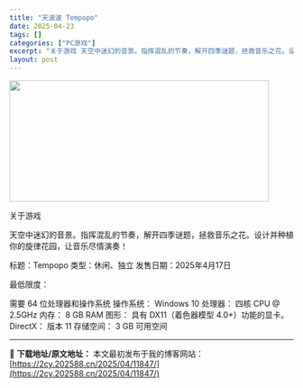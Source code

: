 ```yaml
---
title: "天波波 Tempopo"
date: 2025-04-23
tags: []
categories: ["PC游戏"]
excerpt: "关于游戏 天空中迷幻的音景。指挥混乱的节奏，解开四季谜题，拯救音乐之花。设计并种植你的旋律花园，让音乐尽情演奏！ 标题：Tempopo 类型：休闲、独立 发售日期：2025年4月17日 最低限度： 需要 64 位处理器和操作系统 操作系统： Windows 10 处理器： 四核 CPU @ 2.5G&hellip;"
layout: post
---
```


<img class="aligncenter size-full wp-image-11829" src="https://2cy.202588.cn/wp-content/uploads/2025/04/2025042309384451.webp" alt="" width="460" height="215" />

关于游戏

天空中迷幻的音景。指挥混乱的节奏，解开四季谜题，拯救音乐之花。设计并种植你的旋律花园，让音乐尽情演奏！

标题：Tempopo
类型：休闲、独立
发售日期：2025年4月17日

最低限度：

需要 64 位处理器和操作系统
操作系统： Windows 10
处理器： 四核 CPU @ 2.5GHz
内存： 8 GB RAM
图形： 具有 DX11（着色器模型 4.0+）功能的显卡。
DirectX： 版本 11
存储空间： 3 GB 可用空间

---
📖 **下载地址/原文地址：** 本文最初发布于我的博客网站：[https://2cy.202588.cn/2025/04/11847/](https://2cy.202588.cn/2025/04/11847/)
